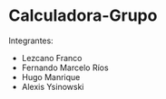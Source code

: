 # Calculadora-Grupo

Integrantes:
- Lezcano Franco
- Fernando Marcelo Ríos
- Hugo Manrique
- Alexis Ysinowski
